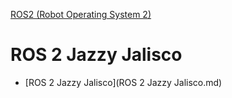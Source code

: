 [ROS2 (Robot Operating System 2)](../index.md)
# ROS 2 Jazzy Jalisco
- [ROS 2 Jazzy Jalisco](ROS 2 Jazzy Jalisco.md)
